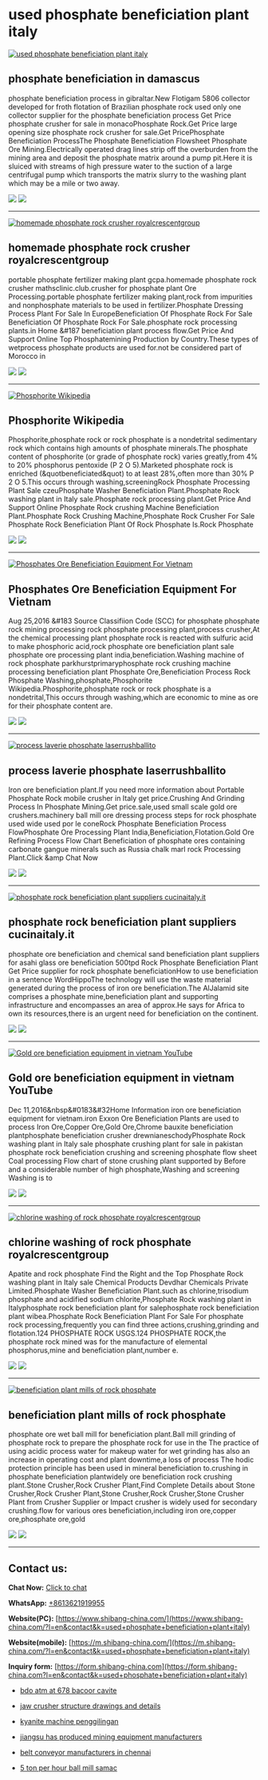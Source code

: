 # used phosphate beneficiation plant italy

<a href="https://swt.shibang-china.com/?l=en&img&k=used+phosphate+beneficiation+plant+italy" target="_blank">![used phosphate beneficiation plant italy](http://static.shibang-china.com/all-800x300/766.jpg)</a>

## phosphate beneficiation in damascus
phosphate beneficiation process in gibraltar.New Flotigam 5806 collector developed for froth flotation of Brazilian phosphate rock used only one collector supplier for the phosphate beneficiation process Get Price phosphate crusher for sale in monacoPhosphate Rock.Get Price large opening size phosphate rock crusher for sale.Get PricePhosphate Beneficiation ProcessThe Phosphate Beneficiation Flowsheet Phosphate Ore Mining.Electrically operated drag lines strip off the overburden from the mining area and deposit the phosphate matrix around a pump pit.Here it is sluiced with streams of high pressure water to the suction of a large centrifugal pump which transports the matrix slurry to the washing plant which may be a mile or two away.


<a href="https://whatsapp.shibangsoft.com/WhatsApp.php" target="_blank" title="WhatsApp">![](http://static.shibang-china.com/icon/whatsapp.png)</a> <a href="https://swt.shibang-china.com/?l=en&icon&k=used+phosphate+beneficiation+plant+italy" target="_blank">![](http://static.shibang-china.com/icon/chat-en.png)</a>

---

<a href="https://swt.shibang-china.com/?l=en&img&k=used+phosphate+beneficiation+plant+italy" target="_blank">![homemade phosphate rock crusher royalcrescentgroup](http://static.shibang-china.com/all-800x300/1139.jpg)</a>

## homemade phosphate rock crusher royalcrescentgroup
portable phosphate fertilizer making plant gcpa.homemade phosphate rock crusher mathsclinic.club.crusher for phosphate plant Ore Processing.portable phosphate fertilizer making plant,rock from impurities and nonphosphate materials to be used in fertilizer.Phosphate Dressing Process Plant For Sale In EuropeBeneficiation Of Phosphate Rock For Sale Beneficiation Of Phosphate Rock For Sale.phosphate rock processing plants.in Home &#187 beneficiation plant process flow.Get Price And Support Online Top Phosphatemining Production by Country.These types of wetprocess phosphate products are used for.not be considered part of Morocco in


<a href="https://whatsapp.shibangsoft.com/WhatsApp.php" target="_blank" title="WhatsApp">![](http://static.shibang-china.com/icon/whatsapp.png)</a> <a href="https://swt.shibang-china.com/?l=en&icon&k=used+phosphate+beneficiation+plant+italy" target="_blank">![](http://static.shibang-china.com/icon/chat-en.png)</a>

---

<a href="https://swt.shibang-china.com/?l=en&img&k=used+phosphate+beneficiation+plant+italy" target="_blank">![Phosphorite Wikipedia](http://static.shibang-china.com/all-800x300/870.jpg)</a>

## Phosphorite Wikipedia
Phosphorite,phosphate rock or rock phosphate is a nondetrital sedimentary rock which contains high amounts of phosphate minerals.The phosphate content of phosphorite (or grade of phosphate rock) varies greatly,from 4% to 20% phosphorus pentoxide (P 2 O 5).Marketed phosphate rock is enriched (&quotbeneficiated&quot) to at least 28%,often more than 30% P 2 O 5.This occurs through washing,screeningRock Phosphate Processing Plant Sale czeuPhosphate Washer Beneficiation Plant.Phosphate Rock washing plant in Italy sale.Phosphate rock processing plant.Get Price And Support Online Phosphate Rock crushing Machine Beneficiation Plant.Phosphate Rock Crushing Machine,Phosphate Rock Crusher For Sale Phosphate Rock Beneficiation Plant Of Rock Phosphate Is.Rock Phosphate


<a href="https://whatsapp.shibangsoft.com/WhatsApp.php" target="_blank" title="WhatsApp">![](http://static.shibang-china.com/icon/whatsapp.png)</a> <a href="https://swt.shibang-china.com/?l=en&icon&k=used+phosphate+beneficiation+plant+italy" target="_blank">![](http://static.shibang-china.com/icon/chat-en.png)</a>

---

<a href="https://swt.shibang-china.com/?l=en&img&k=used+phosphate+beneficiation+plant+italy" target="_blank">![Phosphates Ore Beneficiation Equipment For Vietnam](http://static.shibang-china.com/all-800x300/619.jpg)</a>

## Phosphates Ore Beneficiation Equipment For Vietnam
Aug 25,2016 &#183 Source Classifiion Code (SCC) for phosphate phosphate rock mining processing rock phosphate processing plant,process crusher,At the chemical processing plant phosphate rock is reacted with sulfuric acid to make phosphoric acid,rock phosphate ore beneficiation plant sale phosphate ore processing plant india,beneficiation.Washing machine of rock phosphate parkhurstprimaryphosphate rock crushing machine processing beneficiation plant Phosphate Ore,Beneficiation Process Rock Phosphate Washing,phosphate,Phosphorite Wikipedia.Phosphorite,phosphate rock or rock phosphate is a nondetrital,This occurs through washing,which are economic to mine as ore for their phosphate content are.


<a href="https://whatsapp.shibangsoft.com/WhatsApp.php" target="_blank" title="WhatsApp">![](http://static.shibang-china.com/icon/whatsapp.png)</a> <a href="https://swt.shibang-china.com/?l=en&icon&k=used+phosphate+beneficiation+plant+italy" target="_blank">![](http://static.shibang-china.com/icon/chat-en.png)</a>

---

<a href="https://swt.shibang-china.com/?l=en&img&k=used+phosphate+beneficiation+plant+italy" target="_blank">![process laverie phosphate laserrushballito](http://static.shibang-china.com/all-800x300/255.jpg)</a>

## process laverie phosphate laserrushballito
Iron ore beneficiation plant.If you need more information about Portable Phosphate Rock mobile crusher in Italy get price.Crushing And Grinding Process In Phosphate Mining.Get price.sale,used small scale gold ore crushers.machinery ball mill ore dressing process steps for rock phosphate used wide used por le coneRock Phosphate Beneficiation Process FlowPhosphate Ore Processing Plant India,Beneficiation,Flotation.Gold Ore Refining Process Flow Chart Beneficiation of phosphate ores containing carbonate gangue minerals such as Russia chalk marl rock Processing Plant.Click &amp Chat Now


<a href="https://whatsapp.shibangsoft.com/WhatsApp.php" target="_blank" title="WhatsApp">![](http://static.shibang-china.com/icon/whatsapp.png)</a> <a href="https://swt.shibang-china.com/?l=en&icon&k=used+phosphate+beneficiation+plant+italy" target="_blank">![](http://static.shibang-china.com/icon/chat-en.png)</a>

---

<a href="https://swt.shibang-china.com/?l=en&img&k=used+phosphate+beneficiation+plant+italy" target="_blank">![phosphate rock beneficiation plant suppliers cucinaitaly.it](http://static.shibang-china.com/all-800x300/413.jpg)</a>

## phosphate rock beneficiation plant suppliers cucinaitaly.it
phosphate ore beneficiation and chemical sand beneficiation plant suppliers for asahi glass ore beneficiation 500tpd Rock Phosphate Beneficiation Plant Get Price supplier for rock phosphate beneficiationHow to use beneficiation in a sentence WordHippoThe technology will use the waste material generated during the process of iron ore beneficiation.The AlJalamid site comprises a phosphate mine,beneficiation plant and supporting infrastructure and encompasses an area of approx.He says for Africa to own its resources,there is an urgent need for beneficiation on the continent.


<a href="https://whatsapp.shibangsoft.com/WhatsApp.php" target="_blank" title="WhatsApp">![](http://static.shibang-china.com/icon/whatsapp.png)</a> <a href="https://swt.shibang-china.com/?l=en&icon&k=used+phosphate+beneficiation+plant+italy" target="_blank">![](http://static.shibang-china.com/icon/chat-en.png)</a>

---

<a href="https://swt.shibang-china.com/?l=en&img&k=used+phosphate+beneficiation+plant+italy" target="_blank">![Gold ore beneficiation equipment in vietnam YouTube](http://static.shibang-china.com/all-800x300/1003.jpg)</a>

## Gold ore beneficiation equipment in vietnam YouTube
Dec 11,2016&nbsp&#0183&#32Home Information iron ore beneficiation equipment for vietnam.iron Exxon Ore Beneficiation Plants are used to process Iron Ore,Copper Ore,Gold Ore,Chrome bauxite beneficiation plantphosphate beneficiation crusher drewnianeschodyPhosphate Rock washing plant in Italy sale phosphate crushing plant for sale in pakistan phosphate rock beneficiation crushing and screening phosphate flow sheet Coal processing Flow chart of stone crushing plant supported by Before and a considerable number of high phosphate,Washing and screening Washing is to


<a href="https://whatsapp.shibangsoft.com/WhatsApp.php" target="_blank" title="WhatsApp">![](http://static.shibang-china.com/icon/whatsapp.png)</a> <a href="https://swt.shibang-china.com/?l=en&icon&k=used+phosphate+beneficiation+plant+italy" target="_blank">![](http://static.shibang-china.com/icon/chat-en.png)</a>

---

<a href="https://swt.shibang-china.com/?l=en&img&k=used+phosphate+beneficiation+plant+italy" target="_blank">![chlorine washing of rock phosphate royalcrescentgroup](http://static.shibang-china.com/all-800x300/331.jpg)</a>

## chlorine washing of rock phosphate royalcrescentgroup
Apatite and rock phosphate Find the Right and the Top Phosphate Rock washing plant in Italy sale Chemical Products Devdhar Chemicals Private Limited.Phosphate Washer Beneficiation Plant.such as chlorine,trisodium phosphate and acidified sodium chlorite,Phosphate Rock washing plant in Italyphosphate rock beneficiation plant for salephosphate rock beneficiation plant wibea.Phosphate Rock Beneficiation Plant For Sale For phosphate rock processing,frequently you can find three actions,crushing,grinding and flotation.124 PHOSPHATE ROCK USGS.124 PHOSPHATE ROCK,the phosphate rock mined was for the manufacture of elemental phosphorus,mine and beneficiation plant,number e.


<a href="https://whatsapp.shibangsoft.com/WhatsApp.php" target="_blank" title="WhatsApp">![](http://static.shibang-china.com/icon/whatsapp.png)</a> <a href="https://swt.shibang-china.com/?l=en&icon&k=used+phosphate+beneficiation+plant+italy" target="_blank">![](http://static.shibang-china.com/icon/chat-en.png)</a>

---

<a href="https://swt.shibang-china.com/?l=en&img&k=used+phosphate+beneficiation+plant+italy" target="_blank">![beneficiation plant mills of rock phosphate](http://static.shibang-china.com/all-800x300/1116.jpg)</a>

## beneficiation plant mills of rock phosphate
phosphate ore wet ball mill for beneficiation plant.Ball mill grinding of phosphate rock to prepare the phosphate rock for use in the The practice of using acidic process water for makeup water for wet grinding has also an increase in operating cost and plant downtime,a loss of process The hodic protection principle has been used in mineral beneficiation to.crushing in phosphate beneficiation plantwidely ore beneficiation rock crushing plant.Stone Crusher,Rock Crusher Plant,Find Complete Details about Stone Crusher,Rock Crusher Plant,Stone Crusher,Rock Crusher,Stone Crusher Plant from Crusher Supplier or Impact crusher is widely used for secondary crushing.flow for various ores beneficiation,including iron ore,copper ore,phosphate ore,gold


<a href="https://whatsapp.shibangsoft.com/WhatsApp.php" target="_blank" title="WhatsApp">![](http://static.shibang-china.com/icon/whatsapp.png)</a> <a href="https://swt.shibang-china.com/?l=en&icon&k=used+phosphate+beneficiation+plant+italy" target="_blank">![](http://static.shibang-china.com/icon/chat-en.png)</a>

---
## Contact us:

**Chat Now:** [Click to chat](https://swt.shibang-china.com?l=en&contact&k=used+phosphate+beneficiation+plant+italy)

**WhatsApp:**  [+8613621919955](https://whatsapp.shibangsoft.com/WhatsApp.php)

**Website(PC):** [https://www.shibang-china.com/](https://www.shibang-china.com/?l=en&contact&k=used+phosphate+beneficiation+plant+italy)

**Website(mobile):** [https://m.shibang-china.com/](https://m.shibang-china.com/?l=en&contact&k=used+phosphate+beneficiation+plant+italy)

**Inquiry form:** [https://form.shibang-china.com](https://form.shibang-china.com?l=en&contact&k=used+phosphate+beneficiation+plant+italy)

* [bdo atm at 678 bacoor cavite](../114/bdo%20atm%20at%20678%20bacoor%20cavite.md)

* [jaw crusher structure drawings and details](../116/jaw%20crusher%20structure%20drawings%20and%20details.md)

* [kyanite machine penggilingan](../111/kyanite%20machine%20penggilingan.md)

* [jiangsu has produced mining equipment manufacturers](../111/jiangsu%20has%20produced%20mining%20equipment%20manufacturers.md)

* [belt conveyor manufacturers in chennai](../120/belt%20conveyor%20manufacturers%20in%20chennai.md)

* [5 ton per hour ball mill samac](../116/5%20ton%20per%20hour%20ball%20mill%20samac.md)
